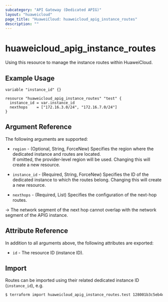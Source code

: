 ```yaml
---
subcategory: "API Gateway (Dedicated APIG)"
layout: "huaweicloud"
page_title: "HuaweiCloud: huaweicloud_apig_instance_routes"
description: ""
---
```


# huaweicloud_apig_instance_routes

Using this resource to manage the instance routes within HuaweiCloud.

## Example Usage

```hcl
variable "instance_id" {}

resource "huaweicloud_apig_instance_routes" "test" {
  instance_id = var.instance_id
  nexthops    = ["172.16.3.0/24", "172.16.7.0/24"]
}
```

## Argument Reference

The following arguments are supported:

* `region` - (Optional, String, ForceNew) Specifies the region where the dedicated instance and routes are located.  
  If omitted, the provider-level region will be used. Changing this will create a new resource.

* `instance_id` - (Required, String, ForceNew) Specifies the ID of the dedicated instance to which the routes belong.
  Changing this will create a new resource.

* `nexthops` - (Required, List) Specifies the configuration of the next-hop routes.

-> The network segment of the next hop cannot overlap with the network segment of the APIG instance.

## Attribute Reference

In addition to all arguments above, the following attributes are exported:

* `id` - The resource ID (instance ID).

## Import

Routes can be imported using their related dedicated instance ID (`instance_id`), e.g.

```bash
$ terraform import huaweicloud_apig_instance_routes.test 128001b3c5eb4d3e91a8da9c0f46420f
```
